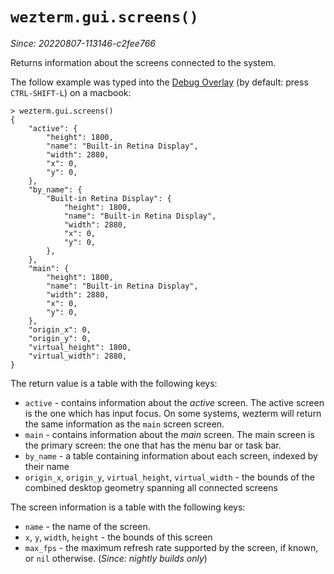 # `wezterm.gui.screens()`

*Since: 20220807-113146-c2fee766*

Returns information about the screens connected to the system.

The follow example was typed into the [Debug
Overlay](../keyassignment/ShowDebugOverlay.md) (by default: press
`CTRL-SHIFT-L`) on a macbook:

```
> wezterm.gui.screens()
{
    "active": {
        "height": 1800,
        "name": "Built-in Retina Display",
        "width": 2880,
        "x": 0,
        "y": 0,
    },
    "by_name": {
        "Built-in Retina Display": {
            "height": 1800,
            "name": "Built-in Retina Display",
            "width": 2880,
            "x": 0,
            "y": 0,
        },
    },
    "main": {
        "height": 1800,
        "name": "Built-in Retina Display",
        "width": 2880,
        "x": 0,
        "y": 0,
    },
    "origin_x": 0,
    "origin_y": 0,
    "virtual_height": 1800,
    "virtual_width": 2880,
}
```

The return value is a table with the following keys:

* `active` - contains information about the *active* screen. The active screen is the one which has input focus. On some systems, wezterm will return the same information as the `main` screen screen.
* `main` - contains information about the *main* screen. The main screen is the primary screen: the one that has the menu bar or task bar.
* `by_name` - a table containing information about each screen, indexed by their name
* `origin_x`, `origin_y`, `virtual_height`, `virtual_width` - the bounds of the combined desktop geometry spanning all connected screens

The screen information is a table with the following keys:

* `name` - the name of the screen.
* `x`, `y`, `width`, `height` - the bounds of this screen
* `max_fps` - the maximum refresh rate supported by the screen, if known, or `nil` otherwise. (*Since: nightly builds only*)
